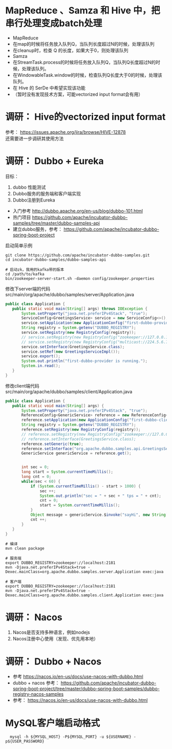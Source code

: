 # MapReduce 、Samza 和 Hive 中，把串行处理变成batch处理
 * MapReduce  
  * 在map的时候将任务放入队列Q，当队列长度超过N的时候，处理该队列
  * 在cleanup时，检查 Q 的长度，如果大于0，则处理该队列
 * Samza
  * 在StreamTask.process的时候将任务放入队列Q，当队列Q长度超过N的时候，处理该队列。
  * 在WindowableTask.window的时候，检查队列Q长度大于0的时候，处理该队列。
 * 在 Hive 的 SerDe 中希望实现该功能
  * （暂时没有发现技术方案，可能vectorized input format会有用）
  
# 调研： Hive的vectorized input format
参考： https://issues.apache.org/jira/browse/HIVE-12878  
还需要进一步调研其使用方法

# 调研： Dubbo + Eureka
目标：
 1. dubbo 性能测试
 1. Dubbo服务的服务端和客户端实现
 1. Dubbo注册到Eureka

* 入门参考 http://dubbo.apache.org/en-us/blog/dubbo-101.html
* 热门项目 https://github.com/apache/incubator-dubbo-samples/tree/master/dubbo-samples-api
* 建立dubbo服务，参考： https://github.com/apache/incubator-dubbo-spring-boot-project 

启动简单示例
 ```shell
 git clone https://github.com/apache/incubator-dubbo-samples.git
 cd incubator-dubbo-samples/dubbo-samples-api
 
 # 启动zk，我用的kafka带的版本
 cd /path/to/kafka
 bin/zookeeper-server-start.sh -daemon config/zookeeper.properties
 ```
 
 修改下server端的代码  
 src/main/org/apache/dubbo/samples/server/Application.java
 ```java
 public class Application {
    public static void main(String[] args) throws IOException {
        System.setProperty("java.net.preferIPv4Stack", "true");
        ServiceConfig<GreetingsService> service = new ServiceConfig<>();
        service.setApplication(new ApplicationConfig("first-dubbo-provider"));
        String registry = System.getenv("DUBBO_REGISTRY");
        service.setRegistry(new RegistryConfig(registry));
        // service.setRegistry(new RegistryConfig("zookeeper://127.0.0.1:2181"));
        // service.setRegistry(new RegistryConfig("multicast://224.5.6.7:1234"));
        service.setInterface(GreetingsService.class);
        service.setRef(new GreetingsServiceImpl());
        service.export();
        System.out.println("first-dubbo-provider is running.");
        System.in.read();
    }
}

 ```
 
 修改client端代码  
 src/main/org/apache/dubbo/samples/client/Application.java
 ```java
public class Application {
    public static void main(String[] args) {
        System.setProperty("java.net.preferIPv4Stack", "true");
        ReferenceConfig<GenericService> reference = new ReferenceConfig<>();
        reference.setApplication(new ApplicationConfig("first-dubbo-client"));
        String registry = System.getenv("DUBBO_REGISTRY");
        reference.setRegistry(new RegistryConfig(registry));
        // reference.setRegistry(new RegistryConfig("zookeeper://127.0.0.1:2181"));
        // reference.setInterface(GreetingsService.class);
        reference.setGeneric(true);
        reference.setInterface("org.apache.dubbo.samples.api.GreetingsService");
        GenericService genericService = reference.get();


        int sec = 0;
        long start = System.currentTimeMillis();
        long cnt = 0;
        while(sec < 60) {
            if (System.currentTimeMillis() - start > 1000) {
                sec ++;
                System.out.println("sec = " + sec + " tps = " + cnt);
                cnt = 0;
                start = System.currentTimeMillis();
            }
            Object message = genericService.$invoke("sayHi", new String[]{"java.lang.String"}, new Object[]{"aaa"});
            cnt ++;
        }
    }
}
 ```
 
 ```shell
 # 编译
 mvn clean package
 
 # 服务端
 export DUBBO_REGISTRY=zookeeper://localhost:2181
 mvn -Djava.net.preferIPv4Stack=true -Dexec.mainClass=org.apache.dubbo.samples.server.Application exec:java
 
 # 客户端
 export DUBBO_REGISTRY=zookeeper://localhost:2181
 mvn -Djava.net.preferIPv4Stack=true -Dexec.mainClass=org.apache.dubbo.samples.client.Application exec:java
 ```



# 调研： Nacos
 1. Nacos是否支持多种语言，例如nodejs
 1. Nacos注册中心使用（发现、优先用本地）
 
# 调研： Dubbo + Nacos
 * 参考 https://nacos.io/en-us/docs/use-nacos-with-dubbo.html
 * dubbo + nacos 参考： https://github.com/apache/incubator-dubbo-spring-boot-project/tree/master/dubbo-spring-boot-samples/dubbo-registry-nacos-samples
 * 参考： https://nacos.io/en-us/docs/use-nacos-with-dubbo.html

# MySQL客户端启动格式
```shell
  mysql -h ${MYSQL_HOST} -P${MYSQL_PORT} -u ${USERNAME} -p${USER_PASSWORD}
```
